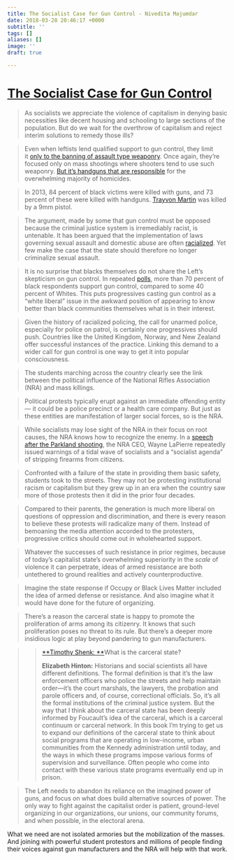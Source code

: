 ```yaml
---
title: The Socialist Case for Gun Control - Nivedita Majumdar
date: 2018-03-28 20:46:17 +0000
subtitle: ''
tags: []
aliases: []
image: ''
draft: true

---
```

# [The Socialist Case for Gun Control](https://www.jacobinmag.com/2018/02/gun-control-parkland-students-race-police)

> As socialists we appreciate the violence of capitalism in denying basic necessities like decent housing and schooling to large sections of the population. But do we wait for the overthrow of capitalism and reject interim solutions to remedy those ills?

> Even when leftists lend qualified support to gun control, they limit it [only to the banning of assault type weaponry](https://www.socialistalternative.org/2017/12/05/gun-control-solution-gun-violence-socialist-analysis/). Once again, they’re focused only on mass shootings where shooters tend to use such weaponry. [But it’s handguns that are responsible](https://www.nytimes.com/2014/09/14/sunday-review/the-assault-weapon-myth.html) for the overwhelming majority of homicides.

> In 2013, 84 percent of black victims were killed with guns, and 73 percent of these were killed with handguns. [Trayvon Martin](https://www.wsj.com/articles/gun-that-killed-trayvon-martin-successfully-sold-1463618241) was killed by a 9mm pistol.

> The argument, made by some that gun control must be opposed because the criminal justice system is irremediably racist, is untenable. It has been argued that the implementation of laws governing sexual assault and domestic abuse are often [racialized](https://www.nytimes.com/2017/09/22/opinion/california-sexual-assault-law-blacks.html). Yet few make the case that the state should therefore no longer criminalize sexual assault. 

> It is no surprise that blacks themselves do not share the Left’s skepticism on gun control. In repeated [polls](http://www.people-press.org/2015/08/13/continued-bipartisan-support-for-expanded-background-checks-on-gun-sales/8-12-2015-3-59-05-pm/), more than 70 percent of black respondents support gun control, compared to some 40 percent of Whites. This puts progressives casting gun control as a “white liberal” issue in the awkward position of appearing to know better than black communities themselves what is in their interest.

> Given the history of racialized policing, the call for unarmed police, especially for police on patrol, is certainly one progressives should push. Countries like the United Kingdom, Norway, and New Zealand offer successful instances of the practice. Linking this demand to a wider call for gun control is one way to get it into popular consciousness.

> The students marching across the country clearly see the link between the political influence of the National Rifles Association (NRA) and mass killings.

> Political protests typically erupt against an immediate offending entity — it could be a police precinct or a health care company. But just as these entities are manifestation of larger social forces, so is the NRA.

> While socialists may lose sight of the NRA in their focus on root causes, the NRA knows how to recognize the enemy. In a [speech after the Parkland shooting](http://krcc.org/post/nra-leader-warns-conservatives-socialist-wave-wake-shooting), the NRA CEO, Wayne LaPierre repeatedly issued warnings of a tidal wave of socialists and a “socialist agenda” of stripping firearms from citizens.

> Confronted with a failure of the state in providing them basic safety, students took to the streets. They may not be protesting institutional racism or capitalism but they grew up in an era when the country saw more of those protests then it did in the prior four decades.

> Compared to their parents, the generation is much more liberal on questions of oppression and discrimination, and there is every reason to believe these protests will radicalize many of them. Instead of bemoaning the media attention accorded to the protesters, progressive critics should come out in wholehearted support.

> Whatever the successes of such resistance in prior regimes, because of today’s capitalist state’s overwhelming superiority in the _scale_ of violence it can perpetrate, ideas of armed resistance are both untethered to ground realities and actively counterproductive.

> Imagine the state response if Occupy or Black Lives Matter included the idea of armed defense or resistance. And also imagine what it would have done for the future of organizing.

> There’s a reason the carceral state is happy to promote the proliferation of arms among its citizenry. It knows that such proliferation poses no threat to its rule. But there’s a deeper more insidious logic at play beyond pandering to gun manufacturers. 

> > [**Timothy Shenk: **](https://www.dissentmagazine.org/blog/booked-origins-carceral-state-elizabeth-hinton)What is the carceral state?
> >
> > **Elizabeth Hinton:** Historians and social scientists all have different definitions. The formal definition is that it’s the law enforcement officers who police the streets and help maintain order—it’s the court marshals, the lawyers, the probation and parole officers and, of course, correctional officials. So, it’s all the formal institutions of the criminal justice system. But the way that I think about the carceral state has been deeply informed by Foucault’s idea of the carceral, which is a carceral continuum or carceral network. In this book I’m trying to get us to expand our definitions of the carceral state to think about social programs that are operating in low-income, urban communities from the Kennedy administration until today, and the ways in which these programs impose various forms of supervision and surveillance. Often people who come into contact with these various state programs eventually end up in prison.

> The Left needs to abandon its reliance on the imagined power of guns, and focus on what does build alternative sources of power. The only way to fight against the capitalist order is patient, ground-level organizing in our organizations, our unions, our community forums, and when possible, in the electoral arena.

What we need are not isolated armories but the mobilization of the masses. And joining with powerful student protestors and millions of people finding their voices against gun manufacturers and the NRA will help with that work.
